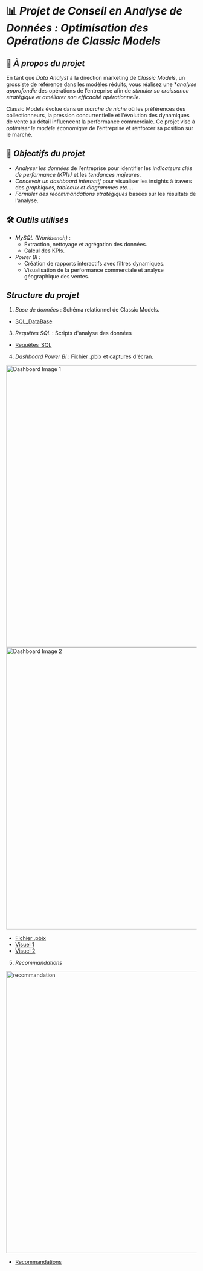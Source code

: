# 📊 *Projet de Conseil en Analyse de Données : Optimisation des Opérations de Classic Models*  

## 🔎 *À propos du projet*  
En tant que *Data Analyst* à la direction marketing de *Classic Models*, un grossiste de référence dans les modèles réduits, vous réalisez une **analyse approfondie* des opérations de l’entreprise afin de *stimuler sa croissance stratégique et améliorer son efficacité opérationnelle*.

Classic Models évolue dans un *marché de niche* où les préférences des collectionneurs, la pression concurrentielle et l'évolution des dynamiques de vente au détail influencent la performance commerciale. Ce projet vise à *optimiser le modèle économique* de l’entreprise et renforcer sa position sur le marché. 

## 🎯 *Objectifs du projet*  
- *Analyser les données* de l’entreprise pour identifier les *indicateurs clés de performance (KPIs)* et les *tendances majeures*.  
- *Concevoir un dashboard interactif* pour visualiser les insights à travers des *graphiques, tableaux et diagrammes etc...*. 
- *Formuler des recommandations stratégiques* basées sur les résultats de l’analyse.

## 🛠 *Outils utilisés*
- *MySQL (Workbench)* :  
  - Extraction, nettoyage et agrégation des données.  
  - Calcul des KPIs.  
- *Power BI* :  
  - Création de rapports interactifs avec filtres dynamiques.  
  - Visualisation de la performance commerciale et analyse géographique des ventes.

## *Structure du projet*  
1. *Base de données* : Schéma relationnel de Classic Models.
- <a href ="https://github.com/ryusaki13/Classic-Models-Analysis/blob/main/Classic%20models%20tables.sql">SQL_DataBase</a>
3. *Requêtes SQL* : Scripts d'analyse des données
- <a href ="https://github.com/ryusaki13/Classic-Models-Analysis/blob/main/Classic%20models%20Analysis.sql">Requêtes_SQL</a>
4. *Dashboard Power BI* : Fichier .pbix et captures d'écran.
  <img width="746" alt="Dashboard Image 1" src="https://github.com/user-attachments/assets/9d6ed4ca-77b8-4182-aadc-ff0f8ddc4582" />
  <img width="746" alt="Dashboard Image 2" src="https://github.com/user-attachments/assets/d6c32395-39bb-4b2a-a765-cf7ade473d11" />

- <a href ="">Fichier .pbix</a>
- <a href ="https://github.com/ryusaki13/Classic-Models-Analysis/blob/main/Dashboard%20Image%201.png">Visuel 1</a>
- <a href ="https://github.com/ryusaki13/Classic-Models-Analysis/blob/main/Dashboard%20Image%202.png">Visuel 2</a>

5. *Recommandations*
<img width="746" alt="recommandation" src="https://github.com/user-attachments/assets/a3121f68-e2fa-4adc-9e49-b39322a112ab" />

- <a href ="https://github.com/ryusaki13/Classic-Models-Analysis/blob/main/recommandation.png">Recommandations</a>


